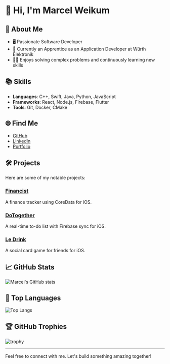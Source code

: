# 👋 Hi, I'm Marcel Weikum

## 🚀 About Me
- 🖥️ Passionate Software Developer
- 💼 Currently an Apprentice as an Application Developer at Würth Elektronik
- 👨‍💻 Enjoys solving complex problems and continuously learning new skills

## 📚 Skills
- **Languages**: C++, Swift, Java, Python, JavaScript
- **Frameworks**: React, Node.js, Firebase, Flutter
- **Tools**: Git, Docker, CMake

## 🌐 Find Me
- [GitHub](https://github.com/marcelweikum)
- [LinkedIn](https://www.linkedin.com/in/marcelweikum/)
- [Portfolio](https://marcelweikum.de)

## 🛠️ Projects
Here are some of my notable projects:

### [Financist](https://github.com/marcelweikum/financist)
A finance tracker using CoreData for iOS.

### [DoTogether](https://github.com/marcelweikum/dotogether)
A real-time to-do list with Firebase sync for iOS.

### [Le Drink](https://github.com/marcelweikum/le-drink)
A social card game for friends for iOS.

## 📈 GitHub Stats
![Marcel's GitHub stats](https://github-readme-stats.vercel.app/api?username=marcelweikum&show_icons=true&theme=radical)

## 🏅 Top Languages
![Top Langs](https://github-readme-stats.vercel.app/api/top-langs/?username=marcelweikum&layout=compact&theme=radical)

## 🏆 GitHub Trophies
![trophy](https://github-profile-trophy.vercel.app/?username=marcelweikum&theme=onedark)

---

Feel free to connect with me. Let's build something amazing together!
